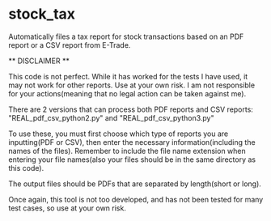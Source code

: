 # stock_tax
Automatically files a tax report for stock transactions based on an PDF report or a CSV report from E-Trade.

** DISCLAIMER **

This code is not perfect. While it has worked for the tests I have used, it may not work for other reports. Use at your own risk. I am not responsible for your actions(meaning that no legal action can be taken against me).


There are 2 versions that can process both PDF reports and CSV reports: "REAL_pdf_csv_python2.py" and "REAL_pdf_csv_python3.py"

To use these, you must first choose which type of reports you are inputting(PDF or CSV), then enter the necessary information(including the names of the files). Remember to include the file name extension when entering your file names(also your files should be in the same directory as this code).

The output files should be PDFs that are separated by length(short or long).

Once again, this tool is not too developed, and has not been tested for many test cases, so use at your own risk.
